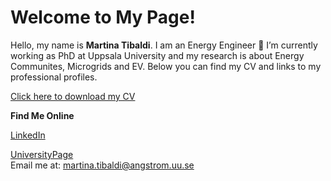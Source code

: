 <!DOCTYPE html>
<html lang="en">
<head>
    <meta charset="UTF-8">
    <meta name="viewport" content="width=device-width, initial-scale=1.0">
 
</head>
<body>
    <h1>Welcome to My Page!</h1>
    <p>Hello, my name is <strong>Martina Tibaldi</strong>. I am an Energy Engineer
🔭 I’m currently working as PhD at Uppsala University and my research is about Energy Communites, Microgrids and EV. Below you can find my CV and links to my professional profiles.<CV 2024/p>
    

<a href="CV 2024-2.pdf" download>Click here to download my CV</a>

 <strong>Find Me Online</strong>
<div class="social-links">
        <a href="https://linkedin.com/in/martina-tibaldi" target="_blank">LinkedIn</a>
    
  <a href="https://www.uu.se/kontakt-och-organisation/personal?query=N24-569" target="_blank">UniversityPage</a>  
  Email me at: martina.tibaldi@angstrom.uu.se
    </div>
</body>
</html>
<!--
**martina-tibaldi/martina-tibaldi** is a ✨ _special_ ✨ repository because its `README.md` (this file) appears on your GitHub profile.

Here are some ideas to get you started:

- ...
- 🌱 I’m currently learning ...
- 👯 I’m looking to collaborate on ...
- 🤔 I’m looking for help with ...
- 💬 Ask me about ...
- 📫 How to reach me: ...
- 😄 Pronouns: ...
- ⚡ Fun fact: ...
-->

